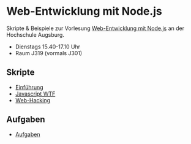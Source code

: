 # Web-Entwicklung mit Node.js

Skripte & Beispiele zur Vorlesung [Web-Entwicklung mit Node.js](http://www.hs-augsburg.de/fakultaet/informatik/studium/wahlpflichtveranstaltung/web_entwicklung/index.html) an der Hochschule Augsburg. 

- Dienstags 15.40-17.10 Uhr 
- Raum J319 (vormals J301)

## Skripte

- [Einführung](http://hsa-nodejs-workshop.github.io/nodejs-workshop/lectures/einfuehrung/)
- [Javascript WTF](http://hsa-nodejs-workshop.github.io/nodejs-workshop/lectures/javascript-wtf/)
- [Web-Hacking](http://hsa-nodejs-workshop.github.io/nodejs-workshop/lectures/web-hacking/)

## Aufgaben

- [Aufgaben](https://github.com/hsa-nodejs-workshop/aufgaben)
